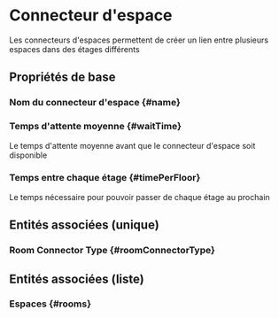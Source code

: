 # Connecteur d'espace
<!--- THIS FILE IS GENERATED PLEASE DO NOT EDIT IT DIRECTLY --->

Les connecteurs d'espaces permettent de créer un lien entre plusieurs espaces dans des étages différents

## Propriétés de base

### Nom du connecteur d'espace {#name}
        

### Temps d'attente moyenne {#waitTime}
        
Le temps d'attente moyenne avant que le connecteur d'espace soit disponible
### Temps entre chaque étage {#timePerFloor}
        
Le temps nécessaire pour pouvoir passer de chaque étage au prochain

## Entités associées (unique)

###  Room Connector Type {#roomConnectorType}
        


## Entités associées (liste)

### Espaces {#rooms}
        




